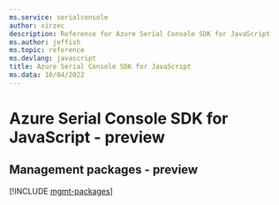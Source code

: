 ```yaml
---
ms.service: serialconsole
author: xirzec
description: Reference for Azure Serial Console SDK for JavaScript
ms.author: jeffish
ms.topic: reference
ms.devlang: javascript
title: Azure Serial Console SDK for JavaScript
ms.data: 10/04/2022
---
```

# Azure Serial Console SDK for JavaScript - preview

## Management packages - preview
[!INCLUDE [mgmt-packages](serial-console-mgmt-index.md)]
